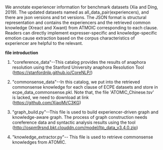 
We annotate experiencer information for benchmark datasets (Xia and Ding, 2019). The updated datasets named as all_data_pair(experiencers), and there are json versions and txt versions. The JSON format is structural representation and contains the experiencers and the retrieved common knowledge (Xreact and Xwant) from ATMOIC corresponding to each clause. Readers can directly implement expresser-specific and knowledge-specific emotion cause extraction based on the corpus characteristics of experiencer are helpful to the relevant.

**file introduction**

1. "coreference_data"--This catalog provides the results of anaphora resolution using the Stanford University anaphora Resolution Tool (https://stanfordnlp.github.io/CoreNLP/)

2. "commonsense_data"--In this catalog, we put into the retrieved commonsense knowledge for each clause of ECPE datasets and store in ecpe_data_commonsense.pkl. Note that, the file 'ATOMIC_Chinese.tsv' is lacked, we need to download at link (https://github.com/XiaoMi/C3KG)

3. "graph_build.py"--This file is used to build experiencer-driven graph and knowledge-aware graph. The process of graph construction needs coreference data and syntactic analysis results using the tool (http://ospm9rsnd.bkt.clouddn.com/model/ltp_data_v3.4.0.zip)

4. "knowledge_extractor.py"-- This file is used to retrieve commonsense knowledges from ATOMIC.
